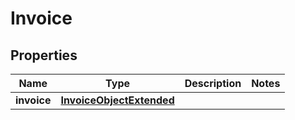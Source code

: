 

# Invoice


## Properties

| Name | Type | Description | Notes |
|------------ | ------------- | ------------- | -------------|
|**invoice** | [**InvoiceObjectExtended**](InvoiceObjectExtended.md) |  |  |



